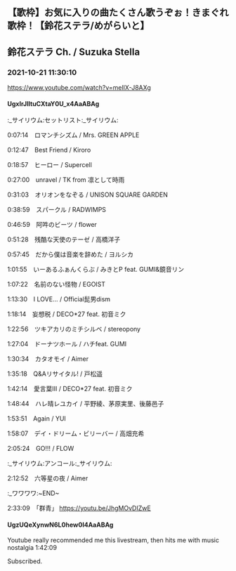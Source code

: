 ## 【歌枠】お気に入りの曲たくさん歌うぞぉ！きまぐれ歌枠！【鈴花ステラ/めがらいと】
## 鈴花ステラ Ch. / Suzuka Stella
### 2021-10-21 11:30:10
https://www.youtube.com/watch?v=melIX-J8AXg
#### UgxIrJlltuCXtaY0U_x4AaABAg
:_サイリウム:セットリスト:_サイリウム:

0:07:14　ロマンチシズム / Mrs. GREEN APPLE

0:12:47　Best Friend / Kiroro

0:18:57　ヒーロー / Supercell

0:27:00　unravel / TK from 凛として時雨

0:31:03　オリオンをなぞる / UNISON SQUARE GARDEN

0:38:59　スパークル / RADWIMPS

0:46:59　阿吽のビーツ / flower

0:51:28　残酷な天使のテーゼ / 高橋洋子

0:57:45　だから僕は音楽を辞めた / ヨルシカ

1:01:55　いーあるふぁんくらぶ / みきとP feat. GUMI&鏡音リン

1:07:22　名前のない怪物 / EGOIST

1:13:30　I LOVE... / Official髭男dism

1:18:14　妄想税 / DECO*27 feat. 初音ミク

1:22:56　ツキアカリのミチシルベ / stereopony

1:27:04　ドーナツホール / ハチfeat. GUMI

1:30:34　カタオモイ / Aimer

1:35:18　Q&Aリサイタル! / 戸松遥

1:42:14　愛言葉Ⅲ / DECO*27 feat. 初音ミク

1:48:44　ハレ晴レユカイ / 平野綾、茅原実里、後藤邑子

1:53:51　Again / YUI

1:58:07　デイ・ドリーム・ビリーバー / 高畑充希

2:05:24　GO!!! / FLOW



:_サイリウム:アンコール:_サイリウム:

2:12:52　六等星の夜 / Aimer



:_ワワワワ:~END~

2:33:09　「群青」 https://youtu.be/JhgMOvDIZwE

#### UgzUQeXynwN6L0hew0l4AaABAg
Youtube really recommended me this livestream, then hits me with music nostalgia 1:42:09



Subscribed.


